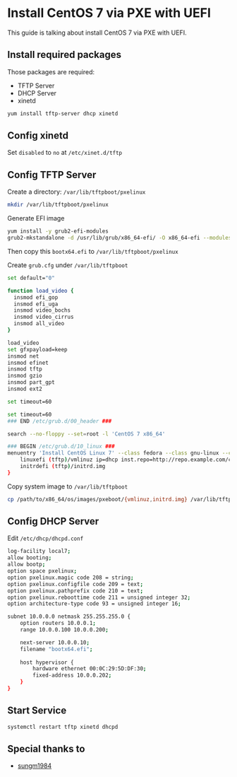 # Install CentOS 7 via PXE with UEFI

This guide is talking about install CentOS 7 via PXE with UEFI.

## Install required packages

Those packages are required:

- TFTP Server
- DHCP Server
- xinetd

```sh
yum install tftp-server dhcp xinetd
```

## Config xinetd

Set `disabled` to `no` at `/etc/xinet.d/tftp`

## Config TFTP Server

Create a directory: `/var/lib/tftpboot/pxelinux`

```sh
mkdir /var/lib/tftpboot/pxelinux
```

Generate EFI image

```sh
yum install -y grub2-efi-modules
grub2-mkstandalone -d /usr/lib/grub/x86_64-efi/ -O x86_64-efi --modules="tftp net efinet linux part_gpt efifwsetup" -o bootx64.efi
```

Then copy this `bootx64.efi` to `/var/lib/tftpboot/pxelinux`

Create `grub.cfg` under `/var/lib/tftpboot`

```sh
set default="0"

function load_video {
  insmod efi_gop
  insmod efi_uga
  insmod video_bochs
  insmod video_cirrus
  insmod all_video
}

load_video
set gfxpayload=keep
insmod net
insmod efinet
insmod tftp
insmod gzio
insmod part_gpt
insmod ext2

set timeout=60

set timeout=60
### END /etc/grub.d/00_header ###

search --no-floppy --set=root -l 'CentOS 7 x86_64'

### BEGIN /etc/grub.d/10_linux ###
menuentry 'Install CentOS Linux 7' --class fedora --class gnu-linux --class gnu --class os {
	linuxefi (tftp)/vmlinuz ip=dhcp inst.repo=http://repo.example.com/centos/7/os/x86_64/
	initrdefi (tftp)/initrd.img
}
```

Copy system image to `/var/lib/tftpboot`

```sh
cp /path/to/x86_64/os/images/pxeboot/{vmlinuz,initrd.img} /var/lib/tftpboot
```

## Config DHCP Server

Edit `/etc/dhcp/dhcpd.conf`

```sh
log-facility local7;
allow booting;
allow bootp;
option space pxelinux;
option pxelinux.magic code 208 = string;
option pxelinux.configfile code 209 = text;
option pxelinux.pathprefix code 210 = text;
option pxelinux.reboottime code 211 = unsigned integer 32;
option architecture-type code 93 = unsigned integer 16;

subnet 10.0.0.0 netmask 255.255.255.0 {
	option routers 10.0.0.1;
	range 10.0.0.100 10.0.0.200;

	next-server 10.0.0.10;
	filename "bootx64.efi";
	
	host hypervisor {
		hardware ethernet 00:0C:29:5D:DF:30;
		fixed-address 10.0.0.202;
	}
}
```
## Start Service

```sh
systemctl restart tftp xinetd dhcpd
```

## Special thanks to

- [sungm1984](http://blog.chinaunix.net/uid-22621471-id-4980582.html)